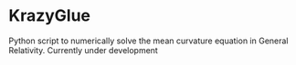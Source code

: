 # KrazyGlue
Python script to numerically solve the mean curvature equation in General Relativity.
Currently under development
